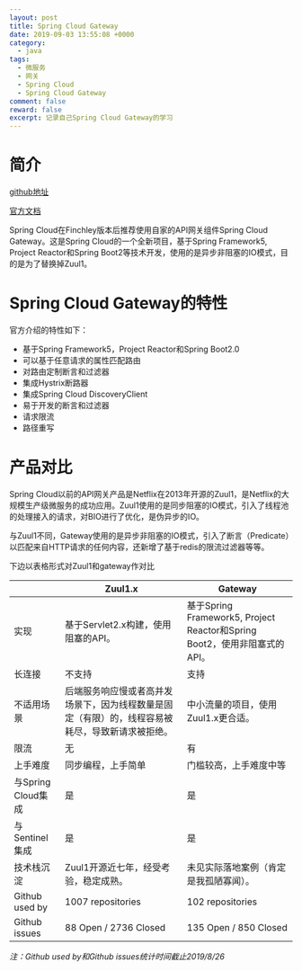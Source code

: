```yaml
---
layout: post
title: Spring Cloud Gateway
date: 2019-09-03 13:55:08 +0000
category:
  - java
tags:
  - 微服务
  - 网关
  - Spring Cloud
  - Spring Cloud Gateway
comment: false
reward: false
excerpt: 记录自己Spring Cloud Gateway的学习
---
```


# 简介
[github地址](https://github.com/spring-cloud/spring-cloud-gateway)

[官方文档](https://cloud.spring.io/spring-cloud-gateway/reference/html/)

Spring Cloud在Finchley版本后推荐使用自家的API网关组件Spring Cloud Gateway。这是Spring Cloud的一个全新项目，基于Spring Framework5, Project Reactor和Spring Boot2等技术开发，使用的是异步非阻塞的IO模式，目的是为了替换掉Zuul1。

# Spring Cloud Gateway的特性
官方介绍的特性如下：
- 基于Spring Framework5，Project Reactor和Spring Boot2.0
- 可以基于任意请求的属性匹配路由
- 对路由定制断言和过滤器
- 集成Hystrix断路器
- 集成Spring Cloud DiscoveryClient
- 易于开发的断言和过滤器
- 请求限流
- 路径重写

# 产品对比
Spring Cloud以前的API网关产品是Netflix在2013年开源的Zuul1，是Netflix的大规模生产级微服务的成功应用。Zuul1使用的是同步阻塞的IO模式，引入了线程池的处理接入的请求，对BIO进行了优化，是伪异步的IO。

与Zuul1不同，Gateway使用的是异步非阻塞的IO模式，引入了断言（Predicate）以匹配来自HTTP请求的任何内容，还新增了基于redis的限流过滤器等等。

下边以表格形式对Zuul1和gateway作对比

|						| Zuul1.x								| Gateway									|
|-----------------------|---------------------------------------|-------------------------------------------|
| 实现					| 基于Servlet2.x构建，使用阻塞的API。	| 基于Spring Framework5, Project Reactor和Spring Boot2，使用非阻塞式的API。|
| 长连接				| 不支持								| 支持										|
| 不适用场景			| 后端服务响应慢或者高并发场景下，因为线程数量是固定（有限）的，线程容易被耗尽，导致新请求被拒绝。	| 中小流量的项目，使用Zuul1.x更合适。	|
| 限流					| 无									| 有										|
| 上手难度				| 同步编程，上手简单					| 门槛较高，上手难度中等					|
| 与Spring Cloud集成	| 是									| 是										|
| 与Sentinel集成		| 是									| 是										|
| 技术栈沉淀			| Zuul1开源近七年，经受考验，稳定成熟。	| 未见实际落地案例（肯定是我孤陋寡闻）。	|
| Github used by		| 1007 repositories						| 102 repositories							|
| Github issues			| 88 Open / 2736 Closed					| 135 Open / 850 Closed						|
*注：Github used by和Github issues统计时间截止2019/8/26*

